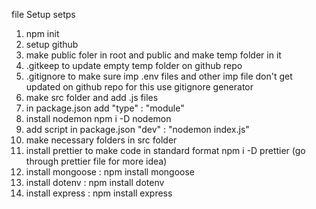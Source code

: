 file Setup setps
1. npm init
2. setup github
3. make public foler in root and public and make temp folder in it
4. .gitkeep to update empty temp folder on github repo 
5. .gitignore to make sure imp .env files and other imp file don't get updated on github repo for
    this use gitignore generator
6. make src folder and add .js files
7. in package.json add "type" : "module"
8. install nodemon  npm i -D nodemon
9. add script in package.json "dev" : "nodemon index.js"
10. make necessary folders in src folder
11. install prettier to make code in standard format  npm i -D prettier  (go through prettier file
    for more idea)
12. install mongoose : npm install mongoose
13. install dotenv : npm install dotenv
14. install express : npm install express
